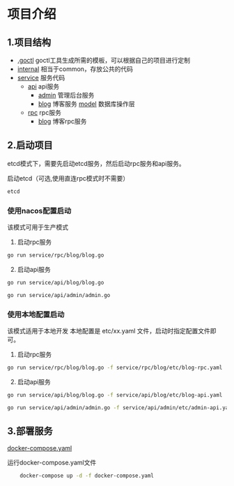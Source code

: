 # 项目介绍

## 1.项目结构

+ [.goctl](.goctl) goctl工具生成所需的模板，可以根据自己的项目进行定制
+ [internal](internal) 相当于common，存放公共的代码
+ [service](service) 服务代码
  + [api](service/api) api服务
    + [admin](service/api/admin) 管理后台服务
    + [blog](service/api/blog) 博客服务
  [model](service/model) 数据库操作层
  + [rpc](service/rpc) rpc服务
    + [blog](service/rpc/blog) 博客rpc服务

    
## 2.启动项目

etcd模式下，需要先启动etcd服务，然后启动rpc服务和api服务。

启动etcd（可选,使用直连rpc模式时不需要）

```sh
etcd
```


### 使用nacos配置启动
该模式可用于生产模式

1. 启动rpc服务
```sh
go run service/rpc/blog/blog.go
```

2. 启动api服务
```sh
go run service/api/blog/blog.go
```

```sh
go run service/api/admin/admin.go
```


### 使用本地配置启动
该模式适用于本地开发
本地配置是 etc/xx.yaml 文件，启动时指定配置文件即可。

1. 启动rpc服务

```sh
go run service/rpc/blog/blog.go -f service/rpc/blog/etc/blog-rpc.yaml
```

2. 启动api服务

```sh
go run service/api/blog/blog.go -f service/api/blog/etc/blog-api.yaml
```

```sh
go run service/api/admin/admin.go -f service/api/admin/etc/admin-api.yaml
```

## 3.部署服务
[docker-compose.yaml](docker-compose.yaml)

运行docker-compose.yaml文件
```sh
    docker-compose up -d -f docker-compose.yaml
```
